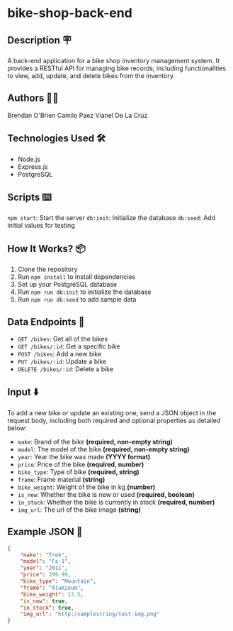 # bike-shop-back-end
## Description 🪧

A back-end application for a bike shop inventory management system. It provides a RESTful API for managing bike records, including functionalities to view, add, update, and delete bikes from the inventory.

## Authors 🧑‍💻

Brendan O'Brien
Camilo Paez
Vianel De La Cruz

## Technologies Used 🛠️

- Node.js
- Express.js
- PostgreSQL


## Scripts ⌨️

`npm start`: Start the server
`db:init`: Initialize the database
`db:seed`: Add initial values for testing

## How It Works? 📦

1. Clone the repository
2. Run `npm install` to install dependencies
3. Set up your PostgreSQL database
4. Run `npm run db:init` to initialize the database
5. Run `npm run db:seed` to add sample data 

## Data Endpoints 🚀

- `GET /bikes`: Get all of the bikes
- `GET /bikes/:id`: Get a specific bike
- `POST /bikes`: Add a new bike
- `PUT /bikes/:id`: Update a bike
- `DELETE /bikes/:id`: Delete a bike

## Input ⬇️

To add a new bike or update an existing one, send a JSON object in the request body, including both required and optional properties as detailed below:

- `make`: Brand of the bike **(required, non-empty string)**
- `model`: The model of the bike **(required, non-empty string)**
- `year`: Year the bike was made **(YYYY format)**
- `price`: Price of the bike **(required, number)**
- `bike_type`: Type of bike **(required, string)**
- `frame`: Frame material **(string)**
- `bike_weight`: Weight of the bike in kg **(number)**
- `is_new`: Whether the bike is new or used **(required, boolean)**
- `in_stock`: Whether the bike is currently in stock **(required, number)**
- `img_url`: The url of the bike image **(string)**

## Example JSON 📄

```json
{
    "make": "Trek",
    "model": "Fx-1",
    "year": "2011",
    "price": 399.99,
    "bike_type": "Mountain",
    "frame": "Aluminum",
    "bike_weight": 13.5,
    "is_new": true,
    "in_stock": true,
    "img_url": "http:/samplestring/test-img.png"
}
```


